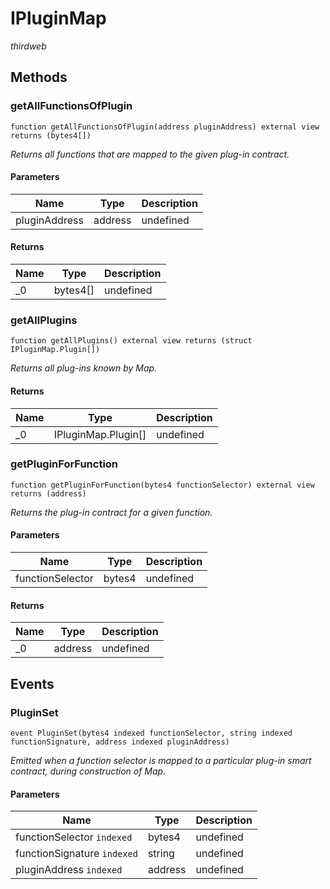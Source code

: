 # IPluginMap

*thirdweb*







## Methods

### getAllFunctionsOfPlugin

```solidity
function getAllFunctionsOfPlugin(address pluginAddress) external view returns (bytes4[])
```



*Returns all functions that are mapped to the given plug-in contract.*

#### Parameters

| Name | Type | Description |
|---|---|---|
| pluginAddress | address | undefined |

#### Returns

| Name | Type | Description |
|---|---|---|
| _0 | bytes4[] | undefined |

### getAllPlugins

```solidity
function getAllPlugins() external view returns (struct IPluginMap.Plugin[])
```



*Returns all plug-ins known by Map.*


#### Returns

| Name | Type | Description |
|---|---|---|
| _0 | IPluginMap.Plugin[] | undefined |

### getPluginForFunction

```solidity
function getPluginForFunction(bytes4 functionSelector) external view returns (address)
```



*Returns the plug-in contract for a given function.*

#### Parameters

| Name | Type | Description |
|---|---|---|
| functionSelector | bytes4 | undefined |

#### Returns

| Name | Type | Description |
|---|---|---|
| _0 | address | undefined |



## Events

### PluginSet

```solidity
event PluginSet(bytes4 indexed functionSelector, string indexed functionSignature, address indexed pluginAddress)
```



*Emitted when a function selector is mapped to a particular plug-in smart contract, during construction of Map.*

#### Parameters

| Name | Type | Description |
|---|---|---|
| functionSelector `indexed` | bytes4 | undefined |
| functionSignature `indexed` | string | undefined |
| pluginAddress `indexed` | address | undefined |



